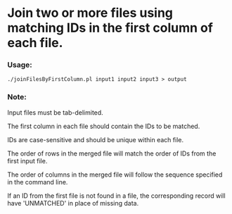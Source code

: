 
# Join two or more files using matching IDs in the first column of each file.

### Usage: 
    
    ./joinFilesByFirstColumn.pl input1 input2 input3 > output


### Note:

Input files must be tab-delimited.

The first column in each file should contain the IDs to be matched.

IDs are case-sensitive and should be unique within each file.

The order of rows in the merged file will match the order of IDs from the first input file.

The order of columns in the merged file will follow the sequence specified in the command line.

If an ID from the first file is not found in a file, the corresponding record will have 'UNMATCHED' in place of missing data.


